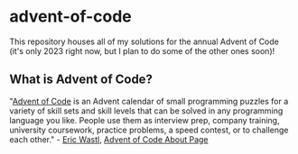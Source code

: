 
# advent-of-code

This repository houses all of my solutions for the annual Advent of Code (it's only 2023 right now, but I plan to do some of the other ones soon)!

## What is Advent of Code?

"[Advent of Code](https://adventofcode.com) is an Advent calendar of small programming puzzles for a variety of skill sets and skill levels that can be solved in any programming language you like. People use them as interview prep, company training, university coursework, practice problems, a speed contest, or to challenge each other." - [Eric Wastl](http://was.tl/), [Advent of Code About Page](https://adventofcode.com/2023/about)